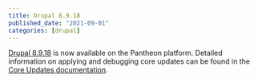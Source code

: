 ```yaml
---
title: Drupal 8.9.18
published_date: "2021-09-01"
categories: [drupal]
---
```

[Drupal 8.9.18](https://www.drupal.org/project/drupal/releases/8.9.18) is now available on the Pantheon platform. Detailed information on applying and debugging core updates can be found in the [Core Updates documentation](/core-updates).
